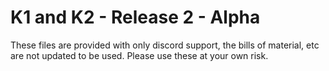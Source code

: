 # K1 and K2 - Release 2 - Alpha

These files are provided with only discord support, the bills of material, etc are not updated to be used. Please use these at your own risk.